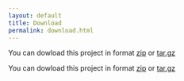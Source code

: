 ```yaml
---
layout: default
title: Download 
permalink: download.html
---
```


You can dowload this project in format [zip](https://github.com/parcoach/parcoach/archive/master.zip) or [tar.gz](https://github.com/parcoach/parcoach/archive/master.tar.gz)


You can dowload this project in format [zip](https://github.com/parcoach/parcoach/archive/master.zip) or [tar.gz](https://github.com/parcoach/parcoach/archive/master.tar.gz)
